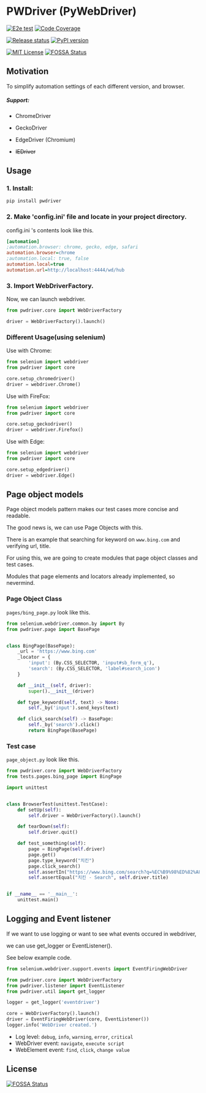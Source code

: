 # PWDriver (PyWebDriver)

[![E2e test](https://github.com/jinmoo21/pwdriver/actions/workflows/python_test.yml/badge.svg)](https://github.com/jinmoo21/pwdriver/actions/workflows/python_test.yml)
[![Code Coverage](https://codecov.io/gh/jinmoo21/pwdriver/branch/master/graph/badge.svg)](https://codecov.io/gh/jinmoo21/pwdriver)

[![Release status](https://github.com/jinmoo21/pwdriver/actions/workflows/python_release.yml/badge.svg)](https://github.com/jinmoo21/pwdriver/actions/workflows/python_release.yml)
[![PyPI version](https://badge.fury.io/py/pwdriver.svg)](https://badge.fury.io/py/pwdriver)

[![MIT License](https://img.shields.io/badge/License-MIT-yellow.svg)](https://opensource.org/licenses/MIT)
[![FOSSA Status](https://app.fossa.com/api/projects/git%2Bgithub.com%2Fjinmoo21%2FPWDriver.svg?type=shield)](https://app.fossa.com/projects/git%2Bgithub.com%2Fjinmoo21%2FPWDriver?ref=badge_shield)

## Motivation

To simplify automation settings of each different version, and browser.

##### Support:

- ChromeDriver

- GeckoDriver

- EdgeDriver (Chromium)

- ~~IEDriver~~

## Usage

### 1. Install:

```bash
pip install pwdriver
```

### 2. Make 'config.ini' file and locate in your project directory.

config.ini 's contents look like this.

```ini
[automation]
;automation.browser: chrome, gecko, edge, safari
automation.browser=chrome
;automation.local: true, false
automation.local=true
automation.url=http://localhost:4444/wd/hub
```

### 3. Import WebDriverFactory.

Now, we can launch webdriver.   

```python
from pwdriver.core import WebDriverFactory

driver = WebDriverFactory().launch()
```

### Different Usage(using selenium)

Use with Chrome:

```python
from selenium import webdriver
from pwdriver import core

core.setup_chromedriver()
driver = webdriver.Chrome()
```

Use with FireFox:

```python
from selenium import webdriver
from pwdriver import core

core.setup_geckodriver()
driver = webdriver.Firefox()
```

Use with Edge:

```python
from selenium import webdriver
from pwdriver import core

core.setup_edgedriver()
driver = webdriver.Edge()
```

## Page object models

Page object models pattern makes our test cases more concise and readable.

The good news is, we can use Page Objects with this.

There is an example that searching for keyword on `www.bing.com` and verifying url, title.

For using this, we are going to create modules that page object classes and test cases.

Modules that page elements and locators already implemented, so nevermind.


### Page Object Class

`pages/bing_page.py` look like this.

```python
from selenium.webdriver.common.by import By
from pwdriver.page import BasePage


class BingPage(BasePage):
    _url = 'https://www.bing.com'
    _locator = {
        'input': (By.CSS_SELECTOR, 'input#sb_form_q'),
        'search': (By.CSS_SELECTOR, 'label#search_icon')
    }

    def __init__(self, driver):
        super().__init__(driver)

    def type_keyword(self, text) -> None:
        self._by('input').send_keys(text)

    def click_search(self) -> BasePage:
        self._by('search').click()
        return BingPage(BasePage)
```

### Test case

`page_object.py` look like this.

```python
from pwdriver.core import WebDriverFactory
from tests.pages.bing_page import BingPage

import unittest


class BrowserTest(unittest.TestCase):
    def setUp(self):
        self.driver = WebDriverFactory().launch()

    def tearDown(self):
        self.driver.quit()

    def test_something(self):
        page = BingPage(self.driver)
        page.get()
        page.type_keyword("치킨")
        page.click_search()
        self.assertIn("https://www.bing.com/search?q=%EC%B9%98%ED%82%A8", self.driver.current_url)
        self.assertEqual("치킨 - Search", self.driver.title)


if __name__ == '__main__':
    unittest.main()
```

## Logging and Event listener

If we want to use logging or want to see what events occured in webdriver,

we can use get_logger or EventListener().

See below example code.

```python
from selenium.webdriver.support.events import EventFiringWebDriver

from pwdriver.core import WebDriverFactory
from pwdriver.listener import EventListener
from pwdriver.util import get_logger

logger = get_logger('eventdriver')

core = WebDriverFactory().launch()
driver = EventFiringWebDriver(core, EventListener())
logger.info('WebDriver created.')
```

* Log level: `debug`, `info`, `warning`, `error`, `critical`
* WebDriver event: `navigate`, `execute script`
* WebElement event: `find`, `click`, `change value` 

## License
[![FOSSA Status](https://app.fossa.com/api/projects/git%2Bgithub.com%2Fjinmoo21%2FPWDriver.svg?type=large)](https://app.fossa.com/projects/git%2Bgithub.com%2Fjinmoo21%2FPWDriver?ref=badge_large)